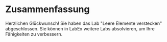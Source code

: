 # Zusammenfassung

Herzlichen Glückwunsch! Sie haben das Lab "Leere Elemente verstecken" abgeschlossen. Sie können in LabEx weitere Labs absolvieren, um Ihre Fähigkeiten zu verbessern.
